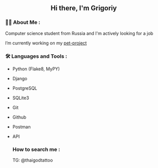 <h2 align="center">Hi there, I'm Grigoriy</a> 

### :man_technologist: About Me :
Computer science student from Russia and I'm actively looking for a job

I’m currently working on my [pet-project](https://github.com/forgitaccaunt/vault_98)

  ### :hammer_and_wrench: Languages and Tools :
- Python (Flake8, MyPY)
- Django
- PostgreSQL
- SQLite3
- Git
- Github
- Postman
- API

  ### How to search me :
  TG: @thaigodtattoo
